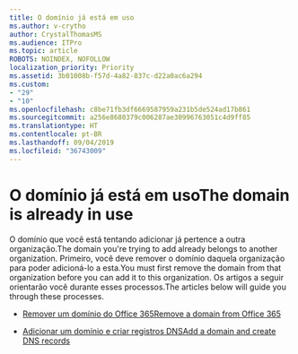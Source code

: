 ```yaml
---
title: O domínio já está em uso
ms.author: v-crytho
author: CrystalThomasMS
ms.audience: ITPro
ms.topic: article
ROBOTS: NOINDEX, NOFOLLOW
localization_priority: Priority
ms.assetid: 3b01008b-f57d-4a82-837c-d22a0ac6a294
ms.custom:
- "29"
- "10"
ms.openlocfilehash: c8be71fb3df6669587959a231b5de524ad17b861
ms.sourcegitcommit: a256e8680379c006287ae30996763051c4d9ff85
ms.translationtype: HT
ms.contentlocale: pt-BR
ms.lasthandoff: 09/04/2019
ms.locfileid: "36743009"
---
```

# <a name="the-domain-is-already-in-use"></a><span data-ttu-id="f8228-102">O domínio já está em uso</span><span class="sxs-lookup"><span data-stu-id="f8228-102">The domain is already in use</span></span>

<span data-ttu-id="f8228-103">O domínio que você está tentando adicionar já pertence a outra organização.</span><span class="sxs-lookup"><span data-stu-id="f8228-103">The domain you're trying to add already belongs to another organization.</span></span> <span data-ttu-id="f8228-104">Primeiro, você deve remover o domínio daquela organização para poder adicioná-lo a esta.</span><span class="sxs-lookup"><span data-stu-id="f8228-104">You must first remove the domain from that organization before you can add it to this organization.</span></span> <span data-ttu-id="f8228-105">Os artigos a seguir orientarão você durante esses processos.</span><span class="sxs-lookup"><span data-stu-id="f8228-105">The articles below will guide you through these processes.</span></span>
  
- [<span data-ttu-id="f8228-106">Remover um domínio do Office 365</span><span class="sxs-lookup"><span data-stu-id="f8228-106">Remove a domain from Office 365</span></span>](https://docs.microsoft.com/office365/admin/get-help-with-domains/remove-a-domain)

- [<span data-ttu-id="f8228-107">Adicionar um domínio e criar registros DNS</span><span class="sxs-lookup"><span data-stu-id="f8228-107">Add a domain and create DNS records</span></span>](https://docs.microsoft.com/office365/admin/get-help-with-domains/create-dns-records-at-any-dns-hosting-provider)
